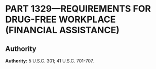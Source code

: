 # PART 1329—REQUIREMENTS FOR DRUG-FREE WORKPLACE (FINANCIAL ASSISTANCE)


## Authority

**Authority:** 5 U.S.C. 301; 41 U.S.C. 701-707.


